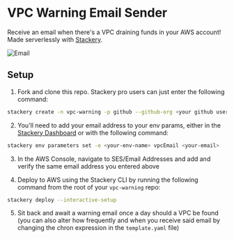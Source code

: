 # VPC Warning Email Sender

Receive an email when there's a VPC draining funds in your AWS account! Made serverlessly with [Stackery](https://www.stackery.io/).

![Email](https://www.stackery.io/blog/assets/images/posts/vpc-eradicator/email-body.png)

## Setup

1. Fork and clone this repo. Stackery pro users can just enter the following command: 

```bash
stackery create -n vpc-warning -p github --github-org <your github username> --blueprint-git-url https://github.com/bildungsroman/vpc-warning/
```

2. You'll need to add your email address to your env params, either in the [Stackery Dashboard](https://app.stackery.io/environments) or with the following command:

```bash
stackery env parameters set -e <your-env-name> vpcEmail <your-email>
```

3. In the AWS Console, navigate to SES/Email Addresses and add and verify the same email address you entered above

4. Deploy to AWS using the Stackery CLI by running the following command from the root of your `vpc-warning` repo:

```bash
stackery deploy --interactive-setup
```

5. Sit back and await a warning email once a day should a VPC be found (you can also alter how frequently and when you receive said email by changing the chron expression in the `template.yaml` file)
